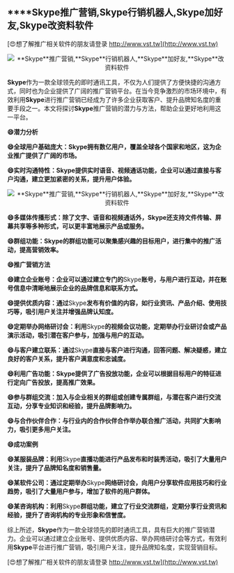 ## ****Skype**推广营销,**Skype**行销机器人,**Skype**加好友,**Skype**改资料软件**

[😍想了解推广相关软件的朋友请登录 http://www.vst.tw](http://www.vst.tw)

 <center><img src="https://vst.tw/MP4/tuiguang/png/6.png" alt="**Skype**推广营销,**Skype**行销机器人,**Skype**加好友,**Skype**改资料软件"></center>

**Skype**作为一款全球领先的即时通讯工具，不仅为人们提供了方便快捷的沟通方式，同时也为企业提供了广阔的推广营销平台。在当今竞争激烈的市场环境中，有效利用**Skype**进行推广营销已经成为了许多企业获取客户、提升品牌知名度的重要手段之一。本文将探讨**Skype**推广营销的潜力与方法，帮助企业更好地利用这一平台。

**😄潜力分析**

**😄全球用户基础庞大：**Skype**拥有数亿用户，覆盖全球各个国家和地区，这为企业推广提供了广阔的市场。**

**😄实时沟通特性：**Skype**提供实时语音、视频通话功能，企业可以通过直接与客户沟通，建立更加紧密的关系，提升用户体验。**

 <center><img src="https://vst.tw/MP4/tuiguang/png/5.png" alt="**Skype**推广营销,**Skype**行销机器人,**Skype**加好友,**Skype**改资料软件"></center>

**😄多媒体传播形式：除了文字、语音和视频通话外，**Skype**还支持文件传输、屏幕共享等多种形式，可以更丰富地展示产品或服务。**

**😄群组功能：**Skype**的群组功能可以聚集感兴趣的目标用户，进行集中的推广活动，提高营销效率。**

**😄推广营销方法**

**😄建立企业账号：企业可以通过建立专门的**Skype**账号，与用户进行互动，并在账号信息中清晰地展示企业的品牌信息和联系方式。**

**😄提供优质内容：通过**Skype**发布有价值的内容，如行业资讯、产品介绍、使用技巧等，吸引用户关注并增强品牌认知度。**

**😄定期举办网络研讨会：利用**Skype**的视频会议功能，定期举办行业研讨会或产品演示活动，吸引潜在客户参与，加强与用户的互动。**

**😄与客户建立联系：通过**Skype**直接与客户进行沟通，回答问题、解决疑惑，建立良好的客户关系，提升客户满意度和忠诚度。**

**😄利用广告功能：**Skype**提供了广告投放功能，企业可以根据目标用户的特征进行定向广告投放，提高推广效果。**

**😄参与群组交流：加入与企业相关的群组或创建专属群组，与潜在客户进行交流互动，分享专业知识和经验，提升品牌影响力。**

**😄与合作伙伴合作：与行业内的合作伙伴合作举办联合推广活动，共同扩大影响力，吸引更多用户关注。**

**😄成功案例**

**😄某服装品牌：利用**Skype**直播功能进行产品发布和时装秀活动，吸引了大量用户关注，提升了品牌知名度和销售量。**

**😄某软件公司：通过定期举办**Skype**网络研讨会，向用户分享软件应用技巧和行业趋势，吸引了大量用户参与，增加了软件的用户群体。**

**😄某咨询机构：利用**Skype**群组功能，建立了行业交流群组，定期分享行业资讯和经验，提升了咨询机构的专业形象和信誉度。**

综上所述，**Skype**作为一款全球领先的即时通讯工具，具有巨大的推广营销潜力。企业可以通过建立企业账号、提供优质内容、举办网络研讨会等方式，有效利用**Skype**平台进行推广营销，吸引用户关注，提升品牌知名度，实现营销目标。

[😍想了解推广相关软件的朋友请登录 http://www.vst.tw](http://www.vst.tw)



